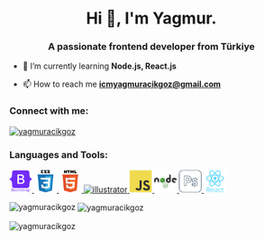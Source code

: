<h1 align="center">Hi 👋, I'm Yagmur.</h1>
<h3 align="center">A passionate frontend developer from Türkiye</h3>

- 🌱 I’m currently learning **Node.js, React.js**

- 📫 How to reach me **icmyagmuracikgoz@gmail.com**

<h3 align="left">Connect with me:</h3>
<p align="left">
<a href="https://linkedin.com/in/yagmuracikgoz" target="blank"><img align="center" src="https://raw.githubusercontent.com/rahuldkjain/github-profile-readme-generator/master/src/images/icons/Social/linked-in-alt.svg" alt="yagmuracikgoz" height="30" width="40" /></a>
</p>

<h3 align="left">Languages and Tools:</h3>
<p align="left"> <a href="https://getbootstrap.com" target="_blank" rel="noreferrer"> <img src="https://raw.githubusercontent.com/devicons/devicon/master/icons/bootstrap/bootstrap-plain-wordmark.svg" alt="bootstrap" width="40" height="40"/> </a> <a href="https://www.w3schools.com/css/" target="_blank" rel="noreferrer"> <img src="https://raw.githubusercontent.com/devicons/devicon/master/icons/css3/css3-original-wordmark.svg" alt="css3" width="40" height="40"/> </a> <a href="https://www.w3.org/html/" target="_blank" rel="noreferrer"> <img src="https://raw.githubusercontent.com/devicons/devicon/master/icons/html5/html5-original-wordmark.svg" alt="html5" width="40" height="40"/> </a> <a href="https://www.adobe.com/in/products/illustrator.html" target="_blank" rel="noreferrer"> <img src="https://www.vectorlogo.zone/logos/adobe_illustrator/adobe_illustrator-icon.svg" alt="illustrator" width="40" height="40"/> </a> <a href="https://developer.mozilla.org/en-US/docs/Web/JavaScript" target="_blank" rel="noreferrer"> <img src="https://raw.githubusercontent.com/devicons/devicon/master/icons/javascript/javascript-original.svg" alt="javascript" width="40" height="40"/> </a> <a href="https://nodejs.org" target="_blank" rel="noreferrer"> <img src="https://raw.githubusercontent.com/devicons/devicon/master/icons/nodejs/nodejs-original-wordmark.svg" alt="nodejs" width="40" height="40"/> </a> <a href="https://www.photoshop.com/en" target="_blank" rel="noreferrer"> <img src="https://raw.githubusercontent.com/devicons/devicon/master/icons/photoshop/photoshop-line.svg" alt="photoshop" width="40" height="40"/> </a> <a href="https://reactjs.org/" target="_blank" rel="noreferrer"> <img src="https://raw.githubusercontent.com/devicons/devicon/master/icons/react/react-original-wordmark.svg" alt="react" width="40" height="40"/> </a> </p>

<p><img align="left" src="https://github-readme-stats.vercel.app/api/top-langs?username=yagmuracikgoz&show_icons=true&locale=en&layout=compact" alt="yagmuracikgoz" /></p>

<p>&nbsp;<img align="center" src="https://github-readme-stats.vercel.app/api?username=yagmuracikgoz&show_icons=true&locale=en" alt="yagmuracikgoz" /></p>

<p><img align="center" src="https://github-readme-streak-stats.herokuapp.com/?user=yagmuracikgoz&" alt="yagmuracikgoz" /></p>
<!--
**yagmuracikgoz/yagmuracikgoz** is a ✨ _special_ ✨ repository because its `README.md` (this file) appears on your GitHub profile.


